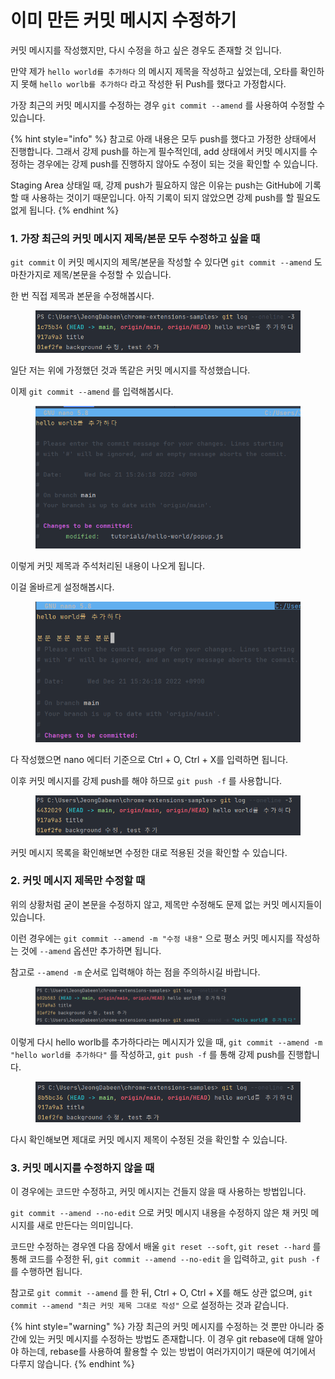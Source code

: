 # 이미 만든 커밋 메시지 수정하기

커밋 메시지를 작성했지만, 다시 수정을 하고 싶은 경우도 존재할 것 입니다.

만약 제가 `hello world를 추가하다` 의 메시지 제목을 작성하고 싶었는데, 오타를 확인하지 못해 `hello worlb를 추가하다` 라고 작성한 뒤 Push를 했다고 가정합시다.

가장 최근의 커밋 메시지를 수정하는 경우 `git commit --amend` 를 사용하여 수정할 수 있습니다.



{% hint style="info" %}
참고로 아래 내용은 모두 push를 했다고 가정한 상태에서 진행합니다. 그래서 강제 push를 하는게 필수적인데, add 상태에서 커밋 메시지를 수정하는 경우에는 강제 push를 진행하지 않아도 수정이 되는 것을 확인할 수 있습니다.

Staging Area 상태일 때, 강제 push가 필요하지 않은 이유는 push는 GitHub에 기록할 때 사용하는 것이기 때문입니다. 아직 기록이 되지 않았으면 강제 push를 할 필요도 없게 됩니다.
{% endhint %}



### 1. 가장 최근의 커밋 메시지 제목/본문 모두 수정하고 싶을 때

`git commit` 이 커밋 메시지의 제목/본문을 작성할 수 있다면 `git commit --amend` 도 마찬가지로 제목/본문을 수정할 수 있습니다.

한 번 직접 제목과 본문을 수정해봅시다.

<figure><img src="../.gitbook/assets/image (6) (3).png" alt=""><figcaption></figcaption></figure>

일단 저는 위에 가정했던 것과 똑같은 커밋 메시지를 작성했습니다.

이제 `git commit --amend` 를 입력해봅시다.

<figure><img src="../.gitbook/assets/image (1) (3).png" alt=""><figcaption></figcaption></figure>

이렇게 커밋 제목과 주석처리된 내용이 나오게 됩니다.

이걸 올바르게 설정해봅시다.

<figure><img src="../.gitbook/assets/image (15) (2).png" alt=""><figcaption></figcaption></figure>

다 작성했으면 nano 에디터 기준으로 Ctrl + O, Ctrl + X를 입력하면 됩니다.

이후 커밋 메시지를 강제 push를 해야 하므로 `git push -f` 를 사용합니다.

<figure><img src="../.gitbook/assets/image (8).png" alt=""><figcaption></figcaption></figure>

커밋 메시지 목록을 확인해보면 수정한 대로 적용된 것을 확인할 수 있습니다.

### 2. 커밋 메시지 제목만 수정할 때

위의 상황처럼 굳이 본문을 수정하지 않고, 제목만 수정해도 문제 없는 커밋 메시지들이 있습니다.

이런 경우에는 `git commit --amend -m "수정 내용"` 으로 평소 커밋 메시지를 작성하는 것에 `--amend` 옵션만 추가하면 됩니다.

참고로 `--amend -m` 순서로 입력해야 하는 점을 주의하시길 바랍니다.

<figure><img src="../.gitbook/assets/image (2) (6).png" alt=""><figcaption></figcaption></figure>

이렇게 다시 hello worlb를 추가하다라는 메시지가 있을 때, `git commit --amend -m "hello world를 추가하다"` 를 작성하고, `git push -f` 를 통해 강제 push를 진행합니다.

<figure><img src="../.gitbook/assets/image (7) (3).png" alt=""><figcaption></figcaption></figure>

다시 확인해보면 제대로 커밋 메시지 제목이 수정된 것을 확인할 수 있습니다.



### 3. 커밋 메시지를 수정하지 않을 때

이 경우에는 코드만 수정하고, 커밋 메시지는 건들지 않을 때 사용하는 방법입니다.

`git commit --amend --no-edit` 으로 커밋 메시지 내용을 수정하지 않은 채 커밋 메시지를 새로 만든다는 의미입니다.

코드만 수정하는 경우엔 다음 장에서 배울 `git reset --soft`, `git reset --hard` 를 통해 코드를 수정한 뒤, `git commit --amend --no-edit` 을 입력하고, `git push -f` 를 수행하면 됩니다.

참고로 `git commit --amend` 를 한 뒤, Ctrl + O, Ctrl + X를 해도 상관 없으며, `git commit --amend "최근 커밋 제목 그대로 작성"` 으로 설정하는 것과 같습니다.





{% hint style="warning" %}
가장 최근의 커밋 메시지를 수정하는 것 뿐만 아니라 중간에 있는 커밋 메시지를 수정하는 방법도 존재합니다. 이 경우 git rebase에 대해 알아야 하는데, rebase를 사용하여 활용할 수 있는 방법이 여러가지이기 때문에 여기에서 다루지 않습니다.
{% endhint %}
